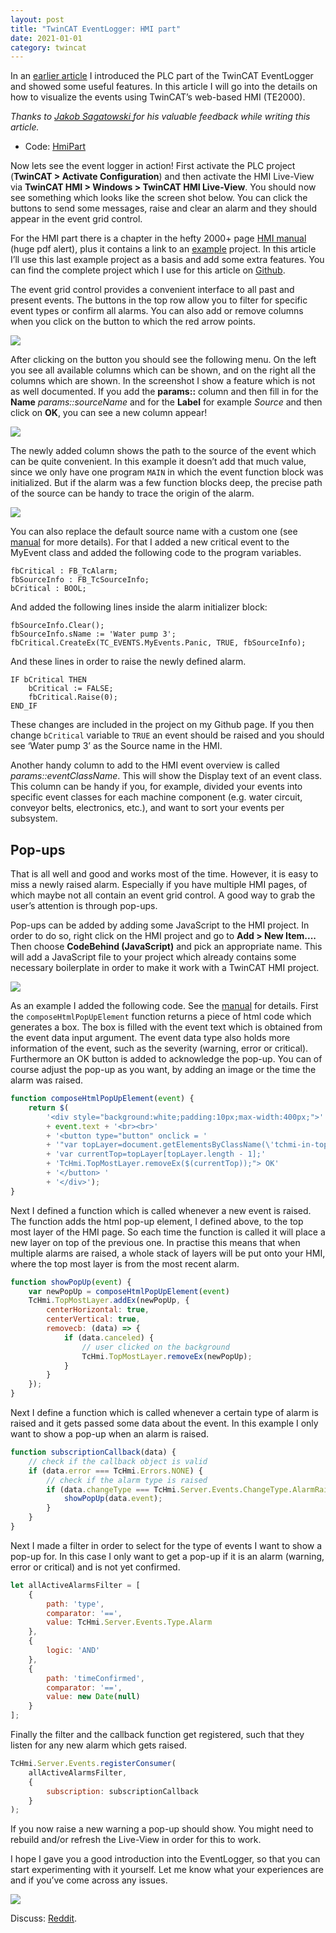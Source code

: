 ```yaml
---
layout: post
title: "TwinCAT EventLogger: HMI part"
date: 2021-01-01
category: twincat
---
```


 In an [earlier article](https://roald87.github.io/twincat/2020/11/03/twincat-eventlogger-plc-part.html) I introduced the PLC part of the TwinCAT EventLogger and showed some useful features. In this article I will go into the details on how to visualize the events using TwinCAT’s web-based HMI (TE2000). 

*Thanks to [Jakob Sagatowski ](https://github.com/sagatowski) for his valuable feedback while writing this article.*

- Code: [HmiPart](https://github.com/Roald87/TwinCatEventLoggerExample/tree/master/HmiPart)

Now lets see the event logger in action! First activate the PLC project (**TwinCAT > Activate Configuration**) and then activate the HMI Live-View via **TwinCAT HMI > Windows > TwinCAT HMI Live-View**. You should now see something which looks like the screen shot below. You can click the buttons to send some messages, raise and clear an alarm and they should appear in the event grid control. 

For the HMI part there is a chapter in the hefty 2000+ page [HMI manual](https://download.beckhoff.com/download/document/automation/twincat3/TE2000_TC3_HMI_EN.pdf#bookmark_ID0EIOEEB) (huge pdf alert), plus it contains a link to an [example](https://infosys.beckhoff.com/content/1033/TE2000_TC3_HMI_Engineering/Resources/zip/9007204494484107.zip) project. In this article I’ll use this last example project as a basis and add some extra features. You can find the complete project which I use for this article on [Github](https://github.com/Roald87/TwinCatEventLoggerExample/tree/master/HmiPart).

The event grid control provides a convenient interface to all past and present events. The buttons in the top row allow you to filter for specific event types or confirm all alarms. You can also add or remove columns when you click on the button to which the red arrow points. 

![](/assets/2021-twincat-event-logger-hmi-part/EventLoggerHmiSourceNameButton.png)

After clicking on the button you should see the following menu. On the left you see all available columns which can be shown, and on the right all the columns which are shown. In the screenshot I show a feature which is not as well documented. If you add the **params::** column and then fill in for the **Name** *params::sourceName* and for the **Label** for example *Source* and then click on **OK**, you can see a new column appear!

![](/assets/2021-twincat-event-logger-hmi-part/EventLoggerHmiSourceNameSettings2.png)

The newly added column shows the path to the source of the event which can be quite convenient. In this example it doesn’t add that much value, since we only have one program `MAIN` in which the event function block was initialized. But if the alarm was a few function blocks deep, the precise path of the source can be handy to trace the origin of the alarm. 

![](/assets/2021-twincat-event-logger-hmi-part/EventLoggerHmiWithSourceName.png)

You can also replace the default source name with a custom one (see [manual](https://download.beckhoff.com/download/Document/automation/twincat3/TC3_EventLogger_EN.pdf#bookmark_ID0EABLM) for more details). For that I added a new critical event to the MyEvent class and added the following code to the program variables.

```
fbCritical : FB_TcAlarm;
fbSourceInfo : FB_TcSourceInfo;
bCritical : BOOL;
```

And added the following lines inside the alarm initializer block:

```
fbSourceInfo.Clear();
fbSourceInfo.sName := 'Water pump 3';
fbCritical.CreateEx(TC_EVENTS.MyEvents.Panic, TRUE, fbSourceInfo);
```

And these lines in order to raise the newly defined alarm.

```
IF bCritical THEN
    bCritical := FALSE;
    fbCritical.Raise(0);
END_IF
```

These changes are included in the project on my Github page. If you then change `bCritical` variable to `TRUE` an event should be raised and you should see ‘Water pump 3’ as the Source name in the HMI.

Another handy column to add to the HMI event overview is called *params::eventClassName*. This will show the Display text of an event class. This column can be handy if you, for example, divided your events into specific event classes for each machine component (e.g. water circuit, conveyor belts, electronics, etc.), and want to sort your events per subsystem. 

## Pop-ups
That is all well and good and works most of the time. However, it is easy to miss a newly raised alarm. Especially if you have multiple HMI pages, of which maybe not all contain an event grid control. A good way to grab the user’s attention is through pop-ups. 

Pop-ups can be added by adding some JavaScript to the HMI project. In order to do so, right click on the HMI project and go to **Add > New Item....** Then choose **CodeBehind (JavaScript)** and pick an appropriate name. This will add a JavaScript file to your project which already contains some necessary boilerplate in order to make it work with a TwinCAT HMI project. 

![](/assets/2021-twincat-event-logger-hmi-part/EventLoggerHmiAddingCodeBehind.png)

As an example I added the following code. See the [manual](https://download.beckhoff.com/download/document/automation/twincat3/TE2000_TC3_HMI_EN.pdf#bookmark_ID0EURHQD) for details. First the `composeHtmlPopUpElement` function returns a piece of html code which generates a box. The box is filled with the event text which is obtained from the event data input argument. The event data type also holds more information of the event, such as the severity (warning, error or critical).  Furthermore an OK button is added to acknowledge the pop-up. You can of course adjust the pop-up as you want, by adding an image or the time the alarm was raised.
 
```javascript
function composeHtmlPopUpElement(event) {
    return $(
        '<div style="background:white;padding:10px;max-width:400px;">'
        + event.text + '<br><br>'
        + '<button type="button" onclick = '
        + '"var topLayer=document.getElementsByClassName(\'tchmi-in-topmostlayer\');'
        + 'var currentTop=topLayer[topLayer.length - 1];'
        + 'TcHmi.TopMostLayer.removeEx($(currentTop));"> OK'
        + '</button> '
        + '</div>');
}
```

Next I defined a function which is called whenever a new event is raised. The function adds the html pop-up element, I defined above, to the top most layer of the HMI page. So each time the function is called it will place a new layer on top of the previous one. In practise this means that when multiple alarms are raised, a whole stack of layers will be put onto your HMI, where the top most layer is from the most recent alarm.

```javascript
function showPopUp(event) {
    var newPopUp = composeHtmlPopUpElement(event)
    TcHmi.TopMostLayer.addEx(newPopUp, {
        centerHorizontal: true,
        centerVertical: true,
        removecb: (data) => {
            if (data.canceled) {
                // user clicked on the background
                TcHmi.TopMostLayer.removeEx(newPopUp);
            }
        }
    });
}
```

Next I define a function which is called whenever a certain type of alarm is raised and it gets passed some data about the event. In this example I only want to show a pop-up when an alarm is raised. 

```javascript
function subscriptionCallback(data) {
    // check if the callback object is valid
    if (data.error === TcHmi.Errors.NONE) {
        // check if the alarm type is raised
        if (data.changeType === TcHmi.Server.Events.ChangeType.AlarmRaised) {
            showPopUp(data.event);
        }
    }
}
```

Next I made a filter in order to select for the type of events I want to show a pop-up for. In this case I only want to get a pop-up if it is an alarm (warning, error or critical) and is not yet confirmed.

```javascript
let allActiveAlarmsFilter = [
    {
        path: 'type',
        comparator: '==',
        value: TcHmi.Server.Events.Type.Alarm
    },
    {
        logic: 'AND'
    },
    {
        path: 'timeConfirmed',
        comparator: '==',
        value: new Date(null)
    }
];
```

Finally the filter and the callback function get registered, such that they listen for any new alarm which gets raised.

```javascript
TcHmi.Server.Events.registerConsumer(
    allActiveAlarmsFilter,
    {
        subscription: subscriptionCallback
    }
);
```

If you now raise a new warning a pop-up should show. You might need to rebuild and/or refresh the Live-View in order for this to work.

I hope I gave you a good introduction into the EventLogger, so that you can start experimenting with it yourself. Let me know what your experiences are and if you’ve come across any issues.

![](/assets/2021-twincat-event-logger-hmi-part/PopUp.png)

Discuss: [Reddit](??).